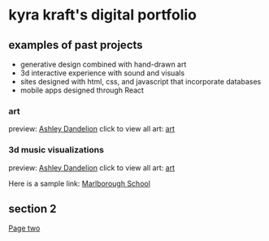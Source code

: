 # kyra kraft's digital portfolio

## examples of past projects

* generative design combined with hand-drawn art
* 3d interactive experience with sound and visuals
* sites designed with html, css, and javascript that incorporate databases
* mobile apps designed through React

### art
preview:
[Ashley Dandelion](ashleydandelion.jpg)
click to view all art:
[art](artpage.md)

### 3d music visualizations
preview:
[Ashley Dandelion](ashleydandelion.jpg)
click to view all art:
[art](artpage.md)


Here is a sample link:
[Marlborough School](http://marlborough.org)

## section 2

[Page two](page_two.md)

